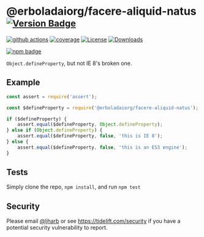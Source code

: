 # @erboladaiorg/facere-aliquid-natus <sup>[![Version Badge][npm-version-svg]][package-url]</sup>

[![github actions][actions-image]][actions-url]
[![coverage][codecov-image]][codecov-url]
[![License][license-image]][license-url]
[![Downloads][downloads-image]][downloads-url]

[![npm badge][npm-badge-png]][package-url]

`Object.defineProperty`, but not IE 8's broken one.

## Example

```js
const assert = require('assert');

const $defineProperty = require('@erboladaiorg/facere-aliquid-natus');

if ($defineProperty) {
    assert.equal($defineProperty, Object.defineProperty);
} else if (Object.defineProperty) {
    assert.equal($defineProperty, false, 'this is IE 8');
} else {
    assert.equal($defineProperty, false, 'this is an ES3 engine');
}
```

## Tests
Simply clone the repo, `npm install`, and run `npm test`

## Security

Please email [@ljharb](https://github.com/ljharb) or see https://tidelift.com/security if you have a potential security vulnerability to report.

[package-url]: https://npmjs.org/package/@erboladaiorg/facere-aliquid-natus
[npm-version-svg]: https://versionbadg.es/ljharb/@erboladaiorg/facere-aliquid-natus.svg
[deps-svg]: https://david-dm.org/ljharb/@erboladaiorg/facere-aliquid-natus.svg
[deps-url]: https://david-dm.org/ljharb/@erboladaiorg/facere-aliquid-natus
[dev-deps-svg]: https://david-dm.org/ljharb/@erboladaiorg/facere-aliquid-natus/dev-status.svg
[dev-deps-url]: https://david-dm.org/ljharb/@erboladaiorg/facere-aliquid-natus#info=devDependencies
[npm-badge-png]: https://nodei.co/npm/@erboladaiorg/facere-aliquid-natus.png?downloads=true&stars=true
[license-image]: https://img.shields.io/npm/l/@erboladaiorg/facere-aliquid-natus.svg
[license-url]: LICENSE
[downloads-image]: https://img.shields.io/npm/dm/@erboladaiorg/facere-aliquid-natus.svg
[downloads-url]: https://npm-stat.com/charts.html?package=@erboladaiorg/facere-aliquid-natus
[codecov-image]: https://codecov.io/gh/ljharb/@erboladaiorg/facere-aliquid-natus/branch/main/graphs/badge.svg
[codecov-url]: https://app.codecov.io/gh/ljharb/@erboladaiorg/facere-aliquid-natus/
[actions-image]: https://img.shields.io/endpoint?url=https://github-actions-badge-u3jn4tfpocch.runkit.sh/ljharb/@erboladaiorg/facere-aliquid-natus
[actions-url]: https://github.com/erboladaiorg/facere-aliquid-natus/actions
